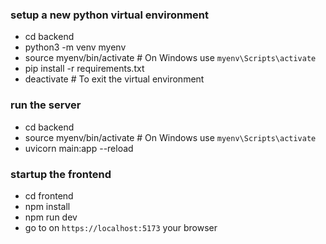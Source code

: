 

### setup a new python virtual environment
- cd backend
- python3 -m venv myenv
- source myenv/bin/activate  # On Windows use `myenv\Scripts\activate`
- pip install -r requirements.txt
- deactivate  # To exit the virtual environment
### run the server
- cd backend
- source myenv/bin/activate  # On Windows use `myenv\Scripts\activate`
- uvicorn main:app --reload

### startup the frontend 
- cd frontend
- npm install
- npm run dev
- go to on `https://localhost:5173` your browser